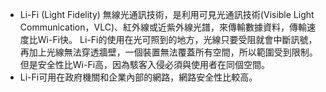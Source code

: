 - Li-Fi (Light Fidelity) 無線光通訊技術，是利用可見光通訊技術(Visible Light Communication，VLC)、紅外線或近紫外線光譜，來傳輸數據資料，傳輸速度比Wi-Fi快。
Li-Fi的使用在光可照到的地方，光線只要受阻就會中斷訊號，再加上光線無法穿透牆壁，一個裝置無法覆蓋所有空間，所以範圍受到限制。
但是安全性比Wi-Fi高，因為駭客入侵必須與使用者在同個空間。
- Li-Fi可用在政府機關和企業內部的網路，網路安全性比較高。

